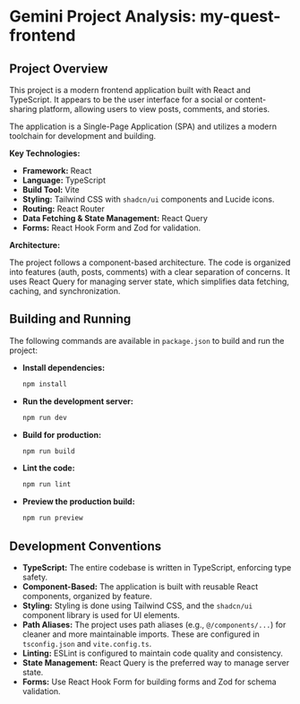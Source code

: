 # Gemini Project Analysis: my-quest-frontend

## Project Overview

This project is a modern frontend application built with React and TypeScript. It appears to be the user interface for a social or content-sharing platform, allowing users to view posts, comments, and stories.

The application is a Single-Page Application (SPA) and utilizes a modern toolchain for development and building.

**Key Technologies:**

*   **Framework:** React
*   **Language:** TypeScript
*   **Build Tool:** Vite
*   **Styling:** Tailwind CSS with `shadcn/ui` components and Lucide icons.
*   **Routing:** React Router
*   **Data Fetching & State Management:** React Query
*   **Forms:** React Hook Form and Zod for validation.

**Architecture:**

The project follows a component-based architecture. The code is organized into features (auth, posts, comments) with a clear separation of concerns. It uses React Query for managing server state, which simplifies data fetching, caching, and synchronization.

## Building and Running

The following commands are available in `package.json` to build and run the project:

*   **Install dependencies:**
    ```bash
    npm install
    ```

*   **Run the development server:**
    ```bash
    npm run dev
    ```

*   **Build for production:**
    ```bash
    npm run build
    ```

*   **Lint the code:**
    ```bash
    npm run lint
    ```

*   **Preview the production build:**
    ```bash
    npm run preview
    ```

## Development Conventions

*   **TypeScript:** The entire codebase is written in TypeScript, enforcing type safety.
*   **Component-Based:** The application is built with reusable React components, organized by feature.
*   **Styling:** Styling is done using Tailwind CSS, and the `shadcn/ui` component library is used for UI elements.
*   **Path Aliases:** The project uses path aliases (e.g., `@/components/...`) for cleaner and more maintainable imports. These are configured in `tsconfig.json` and `vite.config.ts`.
*   **Linting:** ESLint is configured to maintain code quality and consistency.
*   **State Management:** React Query is the preferred way to manage server state.
*   **Forms:** Use React Hook Form for building forms and Zod for schema validation.

